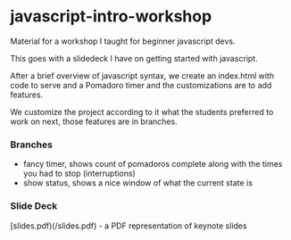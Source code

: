 # javascript-intro-workshop

Material for a workshop I taught for beginner javascript devs.

This goes with a slidedeck I have on getting started with javascript.

After a brief overview of javascript syntax, we create an index.html with code to serve and a Pomadoro timer and the customizations are to add features. 

We customize the project according to it what the students preferred to work on next, those features are in branches.


### Branches

* fancy timer, shows count of pomadoros complete along with the times you had to stop (interruptions)
* show status, shows a nice window of what the current state is


### Slide Deck

[slides.pdf)(/slides.pdf) - a PDF representation of keynote slides
